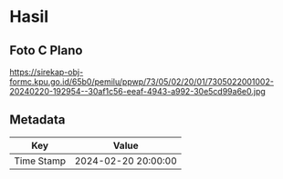 # Hasil

## Foto C Plano

https://sirekap-obj-formc.kpu.go.id/65b0/pemilu/ppwp/73/05/02/20/01/7305022001002-20240220-192954--30af1c56-eeaf-4943-a992-30e5cd99a6e0.jpg


## Metadata

| Key        | Value               |
| ---------- | ------------------- |
| Time Stamp | 2024-02-20 20:00:00 |



